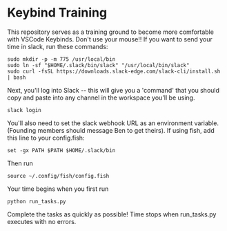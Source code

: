 # Keybind Training

This repository serves as a training ground to become more comfortable with VSCode Keybinds.
Don't use your mouse!!
If you want to send your time in slack, run these commands:
```
sudo mkdir -p -m 775 /usr/local/bin
sudo ln -sf "$HOME/.slack/bin/slack" "/usr/local/bin/slack"
sudo curl -fsSL https://downloads.slack-edge.com/slack-cli/install.sh | bash
```
Next, you'll log into Slack -- this will give you a 'command' that you should copy and paste into any channel in the workspace you'll be using.
```
slack login
```
You'll also need to set the slack webhook URL as an environment variable. (Founding members should message Ben to get theirs).
If using fish, add this line to your config.fish:
```
set -gx PATH $PATH $HOME/.slack/bin
```
Then run
```
source ~/.config/fish/config.fish
```
Your time begins when you first run 
```
python run_tasks.py
```
Complete the tasks as quickly as possible! Time stops when run_tasks.py executes with no errors.